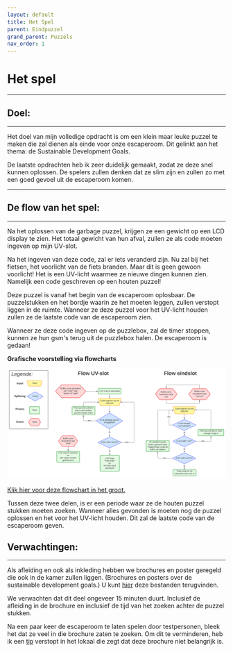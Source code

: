 ```yaml
---
layout: default
title: Het Spel
parent: Eindpuzzel
grand_parent: Puzzels
nav_order: 1
---
```


# Het spel

----

## Doel:

---   

Het doel van mijn volledige opdracht is om een klein maar leuke puzzel te maken die zal dienen als einde voor onze escaperoom. Dit gelinkt aan het thema: de Sustainable Development Goals.

De laatste opdrachten heb ik zeer duidelijk gemaakt, zodat ze deze snel kunnen oplossen. De spelers zullen denken dat ze slim zijn en zullen zo met een goed gevoel uit de escaperoom komen. 

---

## De flow van het spel:

---

Na het oplossen van de garbage puzzel, krijgen ze een gewicht op een LCD display te zien. Het totaal gewicht van hun afval, zullen ze als code moeten ingeven op mijn UV-slot.

Na het ingeven van deze code, zal er iets veranderd zijn. Nu zal bij het fietsen, het voorlicht van de fiets branden. Maar dit is geen gewoon voorlicht! Het is een UV-licht waarmee ze nieuwe dingen kunnen zien. Namelijk een code geschreven op een houten puzzel!

Deze puzzel is vanaf het begin van de escaperoom oplosbaar. De puzzelstukken en het bordje waarin ze het moeten leggen, zullen verstopt liggen in de ruimte. Wanneer ze deze puzzel voor het UV-licht houden zullen ze de laatste code van de escaperoom zien.

Wanneer ze deze code ingeven op de puzzlebox, zal de timer stoppen, kunnen ze hun gsm's terug uit de puzzlebox halen. De escaperoom is gedaan!

**Grafische voorstelling via flowcharts**

![](Flow_eindpuzzel.svg)

[Klik hier voor deze flowchart in het groot.](https://raw.githubusercontent.com/PLAN-IT-B/BachelorProefCommunicatieEnEinde/main/Algemene%20documentatie/Flow%20eindpuzzel.svg)

Tussen deze twee delen, is er een periode waar ze de houten puzzel stukken moeten zoeken. Wanneer alles gevonden is moeten nog de puzzel oplossen en het voor het UV-licht houden. Dit zal de laatste code van de escaperoom geven.

## Verwachtingen:

---

Als afleiding en ook als inkleding hebben we brochures en poster geregeld die ook in de kamer zullen liggen. (Brochures en posters over de sustainable development goals.) U kunt [hier](https://github.com/PLAN-IT-B/BachelorProefCommunicatieEnEinde/tree/main/Documentatie%20eindpuzzel/Te%20printen%20documenten) deze bestanden terugvinden.

We verwachten dat dit deel ongeveer 15 minuten duurt. Inclusief de afleiding in de brochure en inclusief de tijd van het zoeken achter de puzzel stukken.

Na een paar keer de escaperoom te laten spelen door testpersonen, bleek het dat ze veel in die brochure zaten te zoeken. Om dit te verminderen, heb ik een [tip](https://github.com/PLAN-IT-B/BachelorProefCommunicatieEnEinde/blob/main/Documentatie%20eindpuzzel/Te%20printen%20documenten/Tip.pdf) verstopt in het lokaal die zegt dat deze brochure niet belangrijk is.